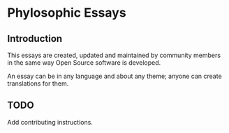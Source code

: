 # Phylosophic Essays

## Introduction
This essays are created, updated and maintained by community members in the same way Open Source software is developed.

An essay can be in any language and about any theme; anyone can create translations for them.




## TODO

Add contributing instructions.


